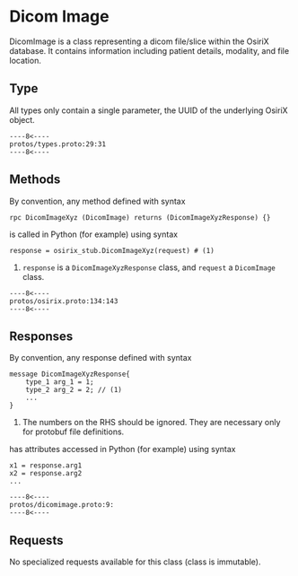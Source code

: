 # Dicom Image
DicomImage is a class representing a dicom file/slice within the OsiriX database. It contains information including 
patient details, modality, and file location. 

## Type
All types only contain a single parameter, the UUID of the underlying OsiriX object.
``` { .c++ title="types.proto (lines 29-31)"}
----8<----
protos/types.proto:29:31
----8<----
```

## Methods
By convention, any method defined with syntax 
``` { .c++}
rpc DicomImageXyz (DicomImage) returns (DicomImageXyzResponse) {}
```
is called in Python (for example) using syntax
``` { .py}
response = osirix_stub.DicomImageXyz(request) # (1)
```

1. `response` is a  `DicomImageXyzResponse` class, and `request` a `DicomImage` class.

``` { .c++ title="osirix.proto (lines 134-143)"}
----8<----
protos/osirix.proto:134:143
----8<----
```

## Responses
By convention, any response defined with syntax
``` { .c++}
message DicomImageXyzResponse{
    type_1 arg_1 = 1;
    type_2 arg_2 = 2; // (1)
    ...
}
```

1. The numbers on the RHS should be ignored.  They are necessary only for protobuf file definitions.

has attributes accessed in Python (for example) using syntax
``` { .py}
x1 = response.arg1
x2 = response.arg2
...
```

``` { .c++ title="dicomimage.proto (lines 9-)"}
----8<----
protos/dicomimage.proto:9:
----8<----
```

## Requests
No specialized requests available for this class (class is immutable).
